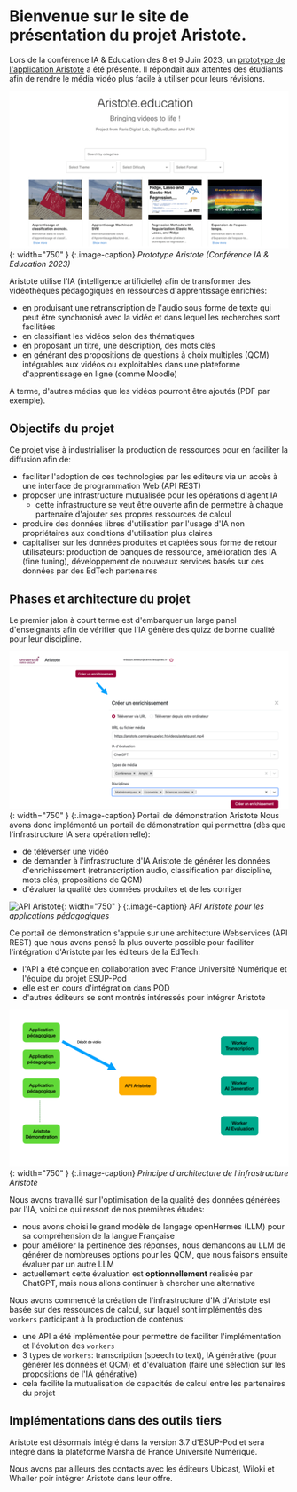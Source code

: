# Bienvenue sur le site de présentation du projet Aristote.

Lors de la conférence IA & Education des 8 et 9 Juin 2023, un [prototype de l'application Aristote](https://webtv.centralesupelec.fr/videos/aristote/) a été présenté.
Il répondait aux attentes des étudiants afin de rendre le média vidéo plus facile à utiliser pour leurs révisions.

![Prototype Aristote](assets/aristote-proto.gif){: width="750" }
{:.image-caption}
*Prototype Aristote (Conférence IA & Education 2023)*

Aristote utilise l'IA (intelligence artificielle) afin de transformer des vidéothèques pédagogiques en ressources d'apprentissage enrichies:

- en produisant une retranscription de l'audio sous forme de texte qui peut être synchronisé avec la vidéo et dans lequel les recherches sont facilitées
- en classifiant les vidéos selon des thématiques
- en proposant un titre, une description, des mots clés
- en générant des propositions de questions à choix multiples (QCM) intégrables aux vidéos ou exploitables dans une plateforme d'apprentissage en ligne (comme Moodle)

A terme, d'autres médias que les vidéos pourront être ajoutés (PDF par exemple).

## Objectifs du projet

Ce projet vise à industrialiser la production de ressources pour en faciliter la diffusion afin de:

- faciliter l'adoption de ces technologies par les editeurs via un accès à une interface de programmation Web (API REST)
- proposer une infrastructure mutualisée pour les opérations d'agent IA 
  - cette infrastructure se veut être ouverte afin de permettre à chaque partenaire d'ajouter ses propres ressources de calcul
- produire des données libres d'utilisation par l'usage d'IA non propriétaires aux conditions d'utilisation  plus claires
- capitaliser sur les données produites et captées sous forme de retour utilisateurs: production de banques de ressource, amélioration des IA (fine tuning), développement de nouveaux services basés sur ces données par des EdTech partenaires

## Phases et architecture du projet

Le premier jalon à court terme est d'embarquer un large panel d'enseignants afin de vérifier que l'IA génère des quizz de bonne qualité pour leur discipline.

![Portail Aristote](assets/aristote-demo.gif){: width="750" }
{:.image-caption}
Portail de démonstration Aristote
Nous avons donc implémenté un portail de démonstration qui permettra (dès que l'infrastructure IA sera opérationnelle):

  - de téléverser une vidéo
  - de demander à l'infrastructure d'IA Aristote de générer les données d'enrichissement (retranscription audio, classification par discipline, mots clés, propositions de QCM)
  - d'évaluer la qualité des données produites et de les corriger
 
![API Aristote](assets/aristote-api.gif){: width="750" }
{:.image-caption}
*API Aristote pour les applications pédagogiques*

Ce portail de démonstration s'appuie sur une architecture Webservices (API REST) que nous avons pensé la plus ouverte possible pour faciliter l'intégration d'Aristote par les éditeurs de la EdTech:

  - l'API a été conçue en collaboration avec France Université Numérique et l'équipe du projet ESUP-Pod
  - elle est en cours d'intégration dans POD
  - d'autres éditeurs se sont montrés intéressés pour intégrer Aristote

![Infrastructure Aristote](assets/aristote-infra.gif){: width="750" }
{:.image-caption}
*Principe d'architecture de l'infrastructure Aristote*

Nous avons travaillé sur l'optimisation de la qualité des données générées par l'IA, voici ce qui ressort de nos premières études:

- nous avons choisi le grand modèle de langage openHermes (LLM) pour sa compréhension de la langue Française
- pour améliorer la pertinence des réponses, nous demandons au LLM de générer de nombreuses options pour les QCM, que nous faisons ensuite évaluer par un autre LLM
- actuellement cette évaluation est **optionnellement** réalisée par ChatGPT, mais nous allons continuer à chercher une alternative

Nous avons commencé la création de l'infrastructure d'IA d'Aristote est basée sur des ressources de calcul, sur laquel sont implémentés des `workers` participant à la production de contenus:

  - une API a été implémentée pour permettre de faciliter l'implémentation et l'évolution des `workers` 
  - 3 types de `workers`: transcription (speech to text), IA générative (pour générer les données et QCM) et d'évaluation (faire une sélection sur les propositions de l'IA générative)  
  - cela facilite la mutualisation de capacités de calcul entre les partenaires du projet
 
## Implémentations dans des outils tiers

Aristote est désormais intégré dans la version 3.7 d'ESUP-Pod et sera intégré dans la plateforme Marsha de France Université Numérique.

Nous avons par ailleurs des contacts avec les éditeurs Ubicast, Wiloki et Whaller poir intégrer Aristote dans leur offre.
